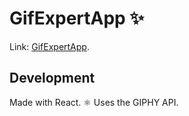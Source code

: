 # GifExpertApp ✨

Link: [GifExpertApp](https://4ubio.github.io/GifExpertApp/).

## Development

Made with React. ⚛️
Uses the GIPHY API. 